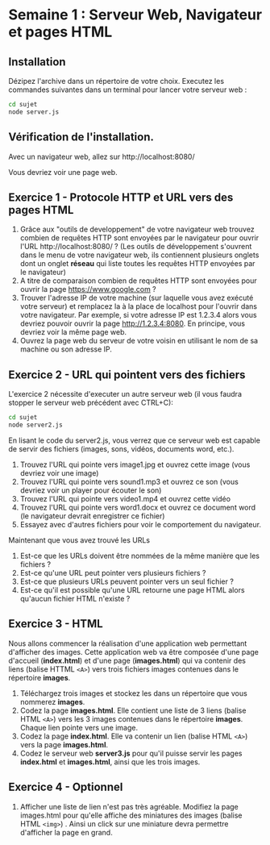# Semaine 1 : Serveur Web, Navigateur et pages HTML

## Installation

Dézipez l'archive dans un répertoire de votre choix.
Executez les commandes suivantes dans un terminal pour lancer votre serveur web :

```bash
cd sujet
node server.js
```	

## Vérification de l'installation.

Avec un navigateur web, allez sur http://localhost:8080/

Vous devriez voir une page web.


## Exercice 1 - Protocole HTTP et URL vers des pages HTML


1. Grâce aux "outils de developpement" de votre navigateur web trouvez combien de requêtes HTTP sont envoyées par le navigateur pour ouvrir l'URL http://localhost:8080/ ? (Les outils de développement s'ouvrent dans le menu de votre navigateur web, ils contiennent plusieurs onglets dont un onglet **réseau** qui liste toutes les requêtes HTTP envoyées par le navigateur)
1. A titre de comparaison combien de requêtes HTTP sont envoyées pour ouvrir la page https://www.google.com ?
1. Trouver l'adresse IP de votre machine (sur laquelle vous avez exécuté votre serveur) et remplacez la à la place de localhost pour l'ouvrir dans votre navigateur. Par exemple, si votre adresse IP est 1.2.3.4 alors vous devriez pouvoir ouvrir la page http://1.2.3.4:8080. En principe, vous devriez voir la même page web.
1. Ouvrez la page web du serveur de votre voisin en utilisant le nom de sa machine ou son adresse IP.


## Exercice 2 - URL qui pointent vers des fichiers

L'exercice 2 nécessite d'executer un autre serveur web (il vous faudra stopper le serveur web précédent avec CTRL+C):

```bash
cd sujet
node server2.js
```	

En lisant le code du server2.js, vous verrez que ce serveur web est capable de servir des fichiers (images, sons, vidéos, documents word, etc.).
1. Trouvez l'URL qui pointe vers image1.jpg et ouvrez cette image (vous devriez voir une image)
1. Trouvez l'URL qui pointe vers sound1.mp3 et ouvrez ce son (vous devriez voir un player pour écouter le son)
1. Trouvez l'URL qui pointe vers video1.mp4 et ouvrez cette vidéo 
1. Trouvez l'URL qui pointe vers word1.docx et ouvrez ce document word (le navigateur devrait enregistrer ce fichier)
1. Essayez avec d'autres fichiers pour voir le comportement du navigateur.

Maintenant que vous avez trouvé les URLs
1. Est-ce que les URLs doivent être nommées de la même manière que les fichiers ?
1. Est-ce qu'une URL peut pointer vers plusieurs fichiers ?
1. Est-ce que plusieurs URLs peuvent pointer vers un seul fichier ?
1. Est-ce qu'il est possible qu'une URL retourne une page HTML alors qu'aucun fichier HTML n'existe ?

## Exercice 3 - HTML

Nous allons commencer la réalisation d'une application web permettant d'afficher des images. Cette application web va être composée d'une page d'accueil (**index.html**) et d'une page (**images.html**) qui va contenir des liens (balise HTTML ```<A>```) vers trois fichiers images contenues dans le répertoire **images**.

1. Téléchargez trois images et stockez les dans un répertoire que vous nommerez **images**.
1. Codez la page **images.html**. Elle contient une liste de 3 liens (balise HTML ```<A>```) vers les 3 images contenues dans le répertoire **images**. Chaque lien pointe vers une image. 
1. Codez la page **index.html**. Elle va contenir un lien (balise HTML ```<A>```) vers la page **images.html**.
1. Codez le serveur web **server3.js** pour qu'il puisse servir les pages **index.html** et **images.html**, ainsi que les trois images.

## Exercice 4 - Optionnel

1. Afficher une liste de lien n'est pas très agréable. Modifiez la page images.html pour qu'elle affiche des miniatures des images (balise HTML ```<img>```) . Ainsi un click sur une miniature devra permettre d'afficher la page en grand.
